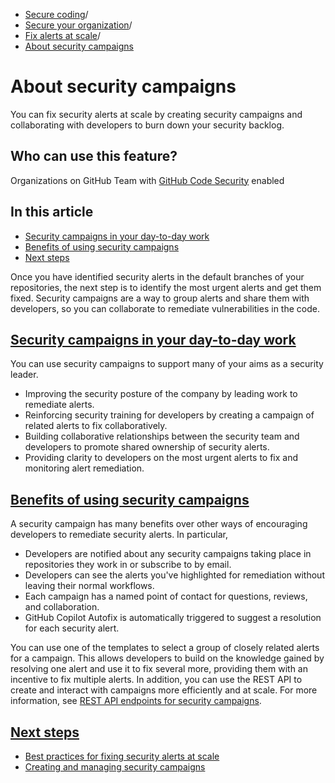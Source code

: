   * [Secure coding](https://docs.github.com/en/code-security "Secure coding")/
  * [Secure your organization](https://docs.github.com/en/code-security/securing-your-organization "Secure your organization")/
  * [Fix alerts at scale](https://docs.github.com/en/code-security/securing-your-organization/fixing-security-alerts-at-scale "Fix alerts at scale")/
  * [About security campaigns](https://docs.github.com/en/code-security/securing-your-organization/fixing-security-alerts-at-scale/about-security-campaigns "About security campaigns")


# About security campaigns
You can fix security alerts at scale by creating security campaigns and collaborating with developers to burn down your security backlog.
## Who can use this feature?
Organizations on GitHub Team with [GitHub Code Security](https://docs.github.com/en/get-started/learning-about-github/about-github-advanced-security) enabled
## In this article
  * [Security campaigns in your day-to-day work](https://docs.github.com/en/code-security/securing-your-organization/fixing-security-alerts-at-scale/about-security-campaigns#security-campaigns-in-your-day-to-day-work)
  * [Benefits of using security campaigns](https://docs.github.com/en/code-security/securing-your-organization/fixing-security-alerts-at-scale/about-security-campaigns#benefits-of-using-security-campaigns)
  * [Next steps](https://docs.github.com/en/code-security/securing-your-organization/fixing-security-alerts-at-scale/about-security-campaigns#next-steps)


Once you have identified security alerts in the default branches of your repositories, the next step is to identify the most urgent alerts and get them fixed. Security campaigns are a way to group alerts and share them with developers, so you can collaborate to remediate vulnerabilities in the code.
## [Security campaigns in your day-to-day work](https://docs.github.com/en/code-security/securing-your-organization/fixing-security-alerts-at-scale/about-security-campaigns#security-campaigns-in-your-day-to-day-work)
You can use security campaigns to support many of your aims as a security leader.
  * Improving the security posture of the company by leading work to remediate alerts.
  * Reinforcing security training for developers by creating a campaign of related alerts to fix collaboratively.
  * Building collaborative relationships between the security team and developers to promote shared ownership of security alerts.
  * Providing clarity to developers on the most urgent alerts to fix and monitoring alert remediation.


## [Benefits of using security campaigns](https://docs.github.com/en/code-security/securing-your-organization/fixing-security-alerts-at-scale/about-security-campaigns#benefits-of-using-security-campaigns)
A security campaign has many benefits over other ways of encouraging developers to remediate security alerts. In particular,
  * Developers are notified about any security campaigns taking place in repositories they work in or subscribe to by email.
  * Developers can see the alerts you've highlighted for remediation without leaving their normal workflows.
  * Each campaign has a named point of contact for questions, reviews, and collaboration.
  * GitHub Copilot Autofix is automatically triggered to suggest a resolution for each security alert.


You can use one of the templates to select a group of closely related alerts for a campaign. This allows developers to build on the knowledge gained by resolving one alert and use it to fix several more, providing them with an incentive to fix multiple alerts.
In addition, you can use the REST API to create and interact with campaigns more efficiently and at scale. For more information, see [REST API endpoints for security campaigns](https://docs.github.com/en/rest/campaigns/campaigns).
## [Next steps](https://docs.github.com/en/code-security/securing-your-organization/fixing-security-alerts-at-scale/about-security-campaigns#next-steps)
  * [Best practices for fixing security alerts at scale](https://docs.github.com/en/code-security/securing-your-organization/fixing-security-alerts-at-scale/best-practice-fix-alerts-at-scale)
  * [Creating and managing security campaigns](https://docs.github.com/en/code-security/securing-your-organization/fixing-security-alerts-at-scale/creating-managing-security-campaigns)


